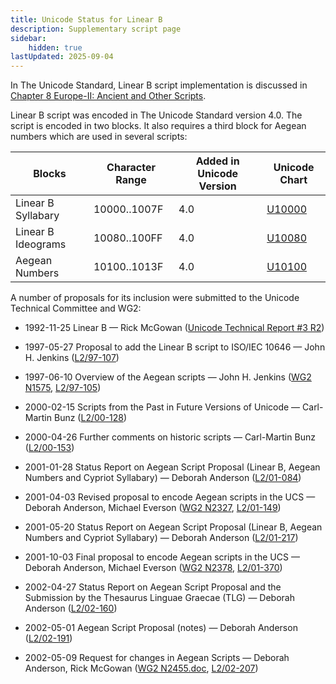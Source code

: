 ```yaml
---
title: Unicode Status for Linear B
description: Supplementary script page
sidebar:
    hidden: true
lastUpdated: 2025-09-04
---
```


In The Unicode Standard, Linear B script implementation is discussed in [Chapter 8 Europe-II: Ancient and Other Scripts](http://www.unicode.org/versions/latest/ch08.pdf).

[comment]: # (end of intro)

[comment]: # (start of blocks)

Linear B script was encoded in The Unicode Standard version 4.0. The script is encoded in two blocks. It also requires a third block for Aegean numbers which are used in several scripts:

| Blocks  |  Character Range  |  Added in Unicode Version  |  Unicode Chart  |
| ------- | ----------------- | -------------------------- | --------------- |
| Linear B Syllabary  |  10000..1007F  |  4.0  |  [U10000](http://www.unicode.org/charts/PDF/U10000.pdf)  |
| Linear B Ideograms  |  10080..100FF  |  4.0  |  [U10080](http://www.unicode.org/charts/PDF/U10080.pdf)  |
| Aegean Numbers | 10100..1013F |  4.0  |  [U10100](http://www.unicode.org/charts/PDF/U10100.pdf) |

[comment]: # (end of blocks)

[comment]: # (start of chars)



[comment]: # (end of chars)

[comment]: # (start of rest)

A number of proposals for its inclusion were submitted to the Unicode Technical Committee and WG2:

- 1992-11-25 Linear B — Rick McGowan ([Unicode Technical Report #3 R2](http://www.unicode.org/reports/tr3-2/))

- 1997-05-27 Proposal to add the Linear B script to ISO/IEC 10646 — John H. Jenkins ([L2/97-107](http://www.unicode.org/cgi-bin/GetMatchingDocs.pl?L2/97-107))

- 1997-06-10 Overview of the Aegean scripts — John H. Jenkins ([WG2 N1575](https://www.unicode.org/wg2/docs/n1575.pdf), [L2/97-105](http://www.unicode.org/cgi-bin/GetMatchingDocs.pl?L2/97-105))

- 2000-02-15 Scripts from the Past in Future Versions of Unicode — Carl-Martin Bunz ([L2/00-128](http://www.unicode.org/cgi-bin/GetMatchingDocs.pl?L2/00-128))

- 2000-04-26 Further comments on historic scripts — Carl-Martin Bunz ([L2/00-153](http://www.unicode.org/cgi-bin/GetMatchingDocs.pl?L2/00-153))

- 2001-01-28 Status Report on Aegean Script Proposal (Linear B, Aegean Numbers and Cypriot Syllabary) — Deborah Anderson ([L2/01-084](http://www.unicode.org/cgi-bin/GetMatchingDocs.pl?L2/01-084))

- 2001-04-03 Revised proposal to encode Aegean scripts in the UCS — Deborah Anderson, Michael Everson ([WG2 N2327](https://www.unicode.org/wg2/docs/n2327.pdf), [L2/01-149](http://www.unicode.org/cgi-bin/GetMatchingDocs.pl?L2/01-149))

- 2001-05-20 Status Report on Aegean Script Proposal (Linear B, Aegean Numbers and Cypriot Syllabary) — Deborah Anderson ([L2/01-217](http://www.unicode.org/cgi-bin/GetMatchingDocs.pl?L2/01-217))

- 2001-10-03 Final proposal to encode Aegean scripts in the UCS — Deborah Anderson, Michael Everson ([WG2 N2378](https://www.unicode.org/wg2/docs/n2378.pdf), [L2/01-370](http://www.unicode.org/cgi-bin/GetMatchingDocs.pl?L2/01-370))

- 2002-04-27 Status Report on Aegean Script Proposal and the Submission by the Thesaurus Linguae Graecae (TLG) — Deborah Anderson ([L2/02-160](http://www.unicode.org/cgi-bin/GetMatchingDocs.pl?L2/02-160))

- 2002-05-01 Aegean Script Proposal (notes) — Deborah Anderson ([L2/02-191](http://www.unicode.org/cgi-bin/GetMatchingDocs.pl?L2/02-191))

- 2002-05-09 Request for changes in Aegean Scripts — Deborah Anderson, Rick McGowan ([WG2 N2455.doc](https://www.unicode.org/wg2/docs/n2455.doc), [L2/02-207](http://www.unicode.org/cgi-bin/GetMatchingDocs.pl?L2/02-207))
